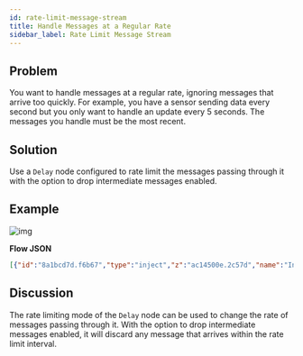 ```yaml
---
id: rate-limit-message-stream
title: Handle Messages at a Regular Rate
sidebar_label: Rate Limit Message Stream
---
```


## Problem

You want to handle messages at a regular rate, ignoring messages that arrive too
quickly. For example, you have a sensor sending data every second but you only
want to handle an update every 5 seconds. The messages you handle must be the most
recent.

## Solution

Use a <code class="node">Delay</code> node configured to rate limit the messages
passing through it with the option to drop intermediate messages enabled.

## Example

![img](https://igniteresources.blob.core.windows.net/public/docs/static/assets/docs/flow-control/rate-limit-message-stream.png)

<b>Flow JSON</b>

~~~json
[{"id":"8a1bcd7d.f6b67","type":"inject","z":"ac14500e.2c57d","name":"Inject Array","topic":"","payload":"[0,1,2,3,4,5,6,7,8,9]","payloadType":"json","repeat":"","crontab":"","once":false,"onceDelay":0.1,"x":110,"y":1380,"wires":[["bd4bdd42.bd1b"]]},{"id":"bd4bdd42.bd1b","type":"delay","z":"ac14500e.2c57d","name":"","pauseType":"rate","timeout":"5","timeoutUnits":"seconds","rate":"1","nbRateUnits":"5","rateUnits":"second","randomFirst":"1","randomLast":"5","randomUnits":"seconds","drop":true,"x":320,"y":1380,"wires":[["be20c513.237c78"]]},{"id":"be20c513.237c78","type":"debug","z":"ac14500e.2c57d","name":"Debug","active":true,"tosidebar":true,"console":false,"tostatus":false,"complete":"payload","targetType":"msg","x":510,"y":1380,"wires":[]}]
~~~

## Discussion

The rate limiting mode of the <code class="node">Delay</code> node can be used to
change the rate of messages passing through it. With the option to drop intermediate
messages enabled, it will discard any message that arrives within the rate limit
interval.
